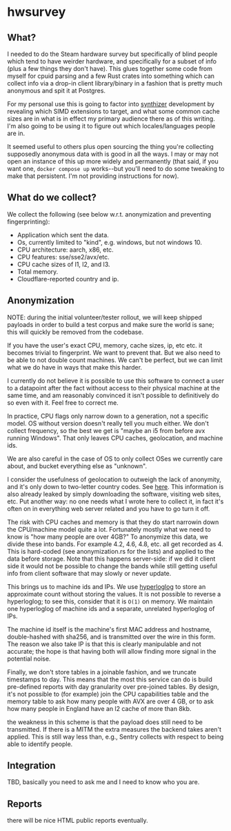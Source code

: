 # hwsurvey

## What?

I needed to do the Steam hardware survey but specifically of blind people which tend to have weirder hardware, and
specifically for a subset of info (plus a few things they don't have).  This glues together some code from myself for
cpuid parsing and a few Rust crates into something which can collect info via a drop-in client library/binary in a
fashion that is pretty much anonymous and spit it at Postgres.

For my personal use this is going to factor into [synthizer](https://github.com/synthizer/synthizer) development by
revealing which SIMD extensions to target, and what some common cache sizes are in what is in effect my primary audience
there as of this writing.  I'm also going to be using it to figure out which locales/languages people are in.

It seemed useful to others plus open sourcing the thing you're collecting supposedly anonymous data with is good in all
the ways.  I may or may not open an instance of this up more widely and permanently (that said, if you want one,
`docker compose up` works--but you'll need to do some tweaking to make that persistent.  I'm not providing instructions
for now).

## What do we collect?

We collect the following (see below w.r.t. anonymization and preventing fingerprinting):

- Application which sent the data.
- Os, currently limited to "kind", e.g. windows, but not windows 10.
- CPU architecture: aarch, x86, etc.
- CPU features: sse/sse2/avx/etc.
- CPU cache sizes of l1, l2, and l3.
- Total memory.
- Cloudflare-reported country and ip.

## Anonymization

NOTE: during the initial volunteer/tester rollout, we will keep shipped payloads in order to build a test corpus and
make sure the world is sane; this will quickly be removed from the codebase.

If you have the user's exact CPU, memory, cache sizes, ip, etc etc. it becomes trivial to fingerprint.  We want to
prevent that.  But we also need to be able to not double count machines.  We can't be perfect, but we can limit what we
do have in ways that make this harder.

I currently do not believe it is possible to use this software to connect a user
to a datapoint after the fact without access to their physical machine at the same time, and am reasonably convinced it
isn't possible to definitively do so even with it.  Feel free to correct me.

In practice, CPU flags only narrow down to a generation, not a specific model.  OS without version doesn't really tell
you much either.  We don't collect frequency, so the best we get is "maybe an i5 from before avx running Windows".  That
only leaves CPU caches, geolocation, and machine ids.

We are also careful in the case of OS to only collect OSes we currently care about, and bucket everything else as
"unknown".

I consider the usefulness of geolocation to outweigh the lack of anonymity, and it's only down to two-letter country
codes.  See [here](https://developers.cloudflare.com/fundamentals/get-started/reference/http-request-headers/). This
information is also already leaked by simply downloading the software, visiting web sites, etc.  Put another way: no one
needs what I wrote here to collect it, in fact it's often on in everything web server related and you have to go turn it
off.

The risk with CPU caches and memory is that they do start narrowin down the CPU/machine model quite a lot.  Fortunately
mostly what we need to know is "how many people are over 4GB?"  To anonymize this data, we divide these into bands.  For
example 4.2, 4.6, 4.8, etc. all get recorded as 4.  This is hard-coded (see anonymization.rs for the lists) and applied
to the data before storage.  Note that this happens server-side: if we did it client side it would not be possible to
change the bands while still getting useful info from client software that may slowly or never update.

This brings us to machine ids and IPs.  We use [hyperloglog](https://en.wikipedia.org/wiki/HyperLogLog) to store an
approximate count without storing the values.  It is not possible to reverse a hyperloglog; to see this, consider that
it is `O(1)` on memory.  We maintain one hyperloglog of machine ids and a separate, unrelated hyperloglog of IPs.

The machine id itself is the machine's first MAC address and hostname, double-hashed with sha256, and is transmitted
over the wire in this form.  The reason we also take IP is that this is clearly manipulable and not accurate; the hope
is that having both will allow finding more signal in the potential noise.

Finally, we don't store tables in a joinable fashion, and we truncate timestamps to day.  This means that the most this
service can do is build pre-defined reports with day granularity over pre-joined tables.  By design, it's not possible
to (for example) join the CPU capabilities table and the memory table to ask how many people with AVX are over 4 GB, or
to ask how many people in England have an l2 cache of more than 8kb.

the weakness in this scheme is that the payload does still need to be transmitted.  If there is a MITM the extra
measures the backend takes aren't applied.  This is still way less than, e.g., Sentry collects with respect to being
able to identify people.

## Integration

TBD, basically you need to ask me and I need to know who you are.

## Reports

there will be nice HTML public reports eventually.

